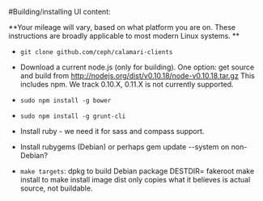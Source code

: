 #Building/installing UI content:

**Your mileage will vary, based on what platform  you are on. These instructions are broadly applicable to most modern Linux systems. **

* `git clone github.com/ceph/calamari-clients`

* Download a current node.js (only for building).  One option: get source
and build from http://nodejs.org/dist/v0.10.18/node-v0.10.18.tar.gz
This includes npm.  We track 0.10.X, 0.11.X is not currently supported.

* `sudo npm install -g bower`

* `sudo npm install -g grunt-cli`

* Install ruby - we need it for sass and compass support.

* Install rubygems (Debian) or perhaps gem update --system on non-Debian?

* `make targets`:
	dpkg to build Debian package
	DESTDIR=<abs path> fakeroot make install to make install image
	dist only copies what it believes is actual source, not buildable.
